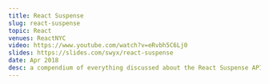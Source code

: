 ```yaml
---
title: React Suspense
slug: react-suspense
topic: React
venues: ReactNYC
video: https://www.youtube.com/watch?v=eRvbh5C6Lj0
slides: https://slides.com/swyx/react-suspense
date: Apr 2018
desc: a compendium of everything discussed about the React Suspense API
---
```

